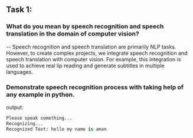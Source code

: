 ## Task 1:
### What do you mean by speech recognition and speech translation in the domain of computer vision? 
-- Speech recognition and speech translation are primarily NLP tasks. However, to create complex projects, we integrate speech recognition and speech translation 
with computer vision. For example, this integration is used to achieve real lip reading and generate subtitles in multiple languages.

### Demonstrate speech recognition process with taking help of any example in python. 
output:
```python
Please speak something...
Recognizing...
Recognized Text: hello my name is aman
```
